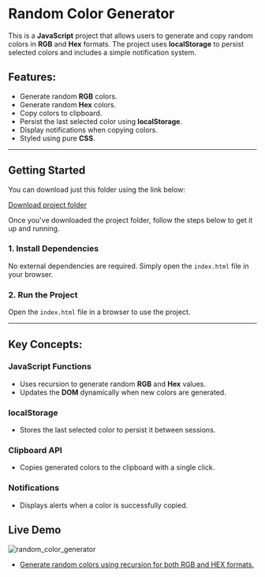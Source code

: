 # Random Color Generator

This is a **JavaScript** project that allows users to generate and copy random colors in **RGB** and **Hex** formats. The project uses **localStorage** to persist selected colors and includes a simple notification system.

## Features:
- Generate random **RGB** colors.
- Generate random **Hex** colors.
- Copy colors to clipboard.
- Persist the last selected color using **localStorage**.
- Display notifications when copying colors.
- Styled using pure **CSS**.

---

## Getting Started

You can download just this folder using the link below:

[Download project folder](https://downgit.github.io/#/home?url=https://github.com/armandomzn/javascript-components/tree/main/random_color_generator)

Once you've downloaded the project folder, follow the steps below to get it up and running.

### 1. Install Dependencies
No external dependencies are required. Simply open the `index.html` file in your browser.

### 2. Run the Project
Open the `index.html` file in a browser to use the project.

---

## Key Concepts:

### JavaScript Functions
- Uses recursion to generate random **RGB** and **Hex** values.
- Updates the **DOM** dynamically when new colors are generated.

### localStorage
- Stores the last selected color to persist it between sessions.

### Clipboard API
- Copies generated colors to the clipboard with a single click.

### Notifications
- Displays alerts when a color is successfully copied.

## Live Demo
![random_color_generator](https://github.com/user-attachments/assets/6ce6e70b-3e0e-4160-aa98-9dd8834156db)
- [Generate random colors using recursion for both RGB and HEX formats.](https://charming-clafoutis-767e43.netlify.app/)

